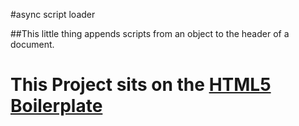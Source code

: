 #async script loader

##This little thing appends scripts from an object to the header of a document.

# This Project sits on the [HTML5 Boilerplate](http://html5boilerplate.com)


